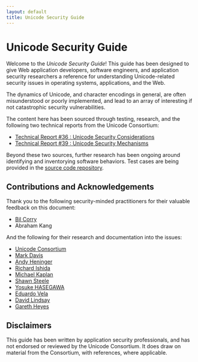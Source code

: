 ```yaml
---
layout: default
title: Unicode Security Guide
---
```


# Unicode Security Guide

Welcome to the _Unicode Security Guide_! This guide has been designed to give Web application developers, software engineers, and application security researchers a reference for understanding Unicode-related security issues in operating systems, applications, and the Web.

The dynamics of Unicode, and character encodings in general, are often misunderstood or poorly implemented, and lead to an array of interesting if not catastrophic security vulnerabilities.

The content here has been sourced through testing, research, and the following two technical reports from the Unicode Consortium:

* [Technical Report #36 : Unicode Security Considerations](https://www.unicode.org/reports/tr36/)
* [Technical Report #39 : Unicode Security Mechanisms](https://www.unicode.org/reports/tr39/)

Beyond these two sources, further research has been ongoing around identifying and inventorying software behaviors.  Test cases are being provided in the <a href="https://github.com/websec/unicode-security-guide">source code repository</a>.

## Contributions and Acknowledgements
Thank you to the following security-minded practitioners for their valuable feedback on this document:

* [Bil Corry](https://twitter.com/bilcorry)
* Abraham Kang

And the following for their research and documentation into the issues:

* <a href="https://www.unicode.org">Unicode Consortium</a>
* <a href="http://www.macchiato.com/">Mark Davis</a>
* [Andy Heninger](https://plus.google.com/117524124943387916918)
* [Richard Ishida](http://rishida.net/)
* [Michael Kaplan](https://twitter.com/michkap)
* [Shawn Steele](http://blogs.msdn.com/b/shawnste/)
* <a href="https://twitter.com/hasegawayosuke">Yosuke HASEGAWA</a>
* <a href="http://eaea.sirdarckcat.net/home.html">Eduardo Vela</a>
* <a href="https://twitter.com/thornmaker">David Lindsay</a>
* [Gareth Heyes](http://www.thespanner.co.uk/)

## Disclaimers
This guide has been written by application security professionals, and has not endorsed or reviewed by the Unicode Consortium.  It does draw on material from the Consortium, with references, where applicable.


